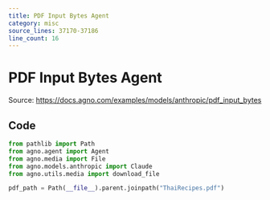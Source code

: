 ```yaml
---
title: PDF Input Bytes Agent
category: misc
source_lines: 37170-37186
line_count: 16
---
```


# PDF Input Bytes Agent
Source: https://docs.agno.com/examples/models/anthropic/pdf_input_bytes



## Code

```python cookbook/models/anthropic/pdf_input_bytes.py
from pathlib import Path
from agno.agent import Agent
from agno.media import File
from agno.models.anthropic import Claude
from agno.utils.media import download_file

pdf_path = Path(__file__).parent.joinpath("ThaiRecipes.pdf")

